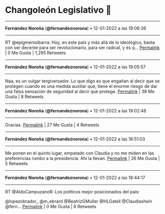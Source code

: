 # Changoleón Legislativo 🙈
*****
**Fernández Noroña** (**@fernandeznorona**) • 12-01-2022 a las 19:06:36
*****
RT @epigmenioibarra: Hoy, en este país y más allá de lo ideológico, basta con ser decente para ser revolucionario, para ser radical, y es q…
[Permalink](https://twitter.com/fernandeznorona/status/1481462659035893762) | 0 Me Gusta | 1,295 Retweets
*****
**Fernández Noroña** (**@fernandeznorona**) • 12-01-2022 a las 19:05:57
*****
Naa, es un vulgar tergiversador. Lo que digo es que engañan al decir que se protegen cuando es una medida auxiliar que, tiene el enorme riesgo de dar una falsa sensación de seguridad al decir que protege.
[Permalink](https://twitter.com/fernandeznorona/status/1481462494346547206) | 38 Me Gusta | 8 Retweets
*****
**Fernández Noroña** (**@fernandeznorona**) • 12-01-2022 a las 19:02:48
*****
Gracias.
[Permalink](https://twitter.com/fernandeznorona/status/1481461699937026052) | 27 Me Gusta | 4 Retweets
*****
**Fernández Noroña** (**@fernandeznorona**) • 12-01-2022 a las 18:51:03
*****
Me ponen en el quinto lugar, empatado con Claudia y no me miden en las preferencias rumbo a la presidencia. Ahí la llevan.
[Permalink](https://twitter.com/fernandeznorona/status/1481458745750298625) | 26 Me Gusta | 5 Retweets
*****
**Fernández Noroña** (**@fernandeznorona**) • 12-01-2022 a las 18:44:17
*****
RT @AldoCampuzanoR: Los políticos mejor posicionados del país:


@lopezobrador_ 
@m_ebrard 
@BeatrizGMuller 
@HLGatell 
@Claudiashein 
@fern…
[Permalink](https://twitter.com/fernandeznorona/status/1481457039628980228) | 0 Me Gusta | 8 Retweets